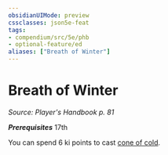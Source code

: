 ```yaml
---
obsidianUIMode: preview
cssclasses: json5e-feat
tags:
- compendium/src/5e/phb
- optional-feature/ed
aliases: ["Breath of Winter"]
---
```

# Breath of Winter
*Source: Player's Handbook p. 81*  

***Prerequisites*** 17th

You can spend 6 ki points to cast [cone of cold](compendium/spells/cone-of-cold.md).